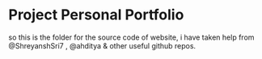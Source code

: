 # Project Personal Portfolio
so this is the folder for the source code of website,
i have taken help from @ShreyanshSri7 , @ahditya & other useful github repos.
